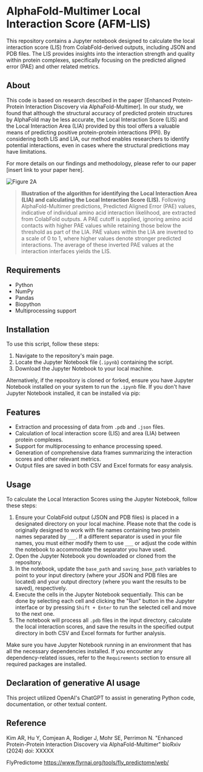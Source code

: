 # AlphaFold-Multimer Local Interaction Score (AFM-LIS)
This repository contains a Jupyter notebook designed to calculate the local interaction score (LIS) from ColabFold-derived outputs, including JSON and PDB files. The LIS provides insights into the interaction strength and quality within protein complexes, specifically focusing on the predicted aligned error (PAE) and other related metrics.

## About
This code is based on research described in the paper [Enhanced Protein-Protein Interaction Discovery via AlphaFold-Multimer]. In our study, we found that although the structural accuracy of predicted protein structures by AlphaFold may be less accurate, the Local Interaction Score (LIS) and the Local Interaction Area (LIA) provided by this tool offers a valuable means of predicting positive protein-protein interactions (PPI). By considering both LIS and LIA, our method enables researchers to identify potential interactions, even in cases where the structural predictions may have limitations.

For more details on our findings and methodology, please refer to our paper [insert link to your paper here].

![Figure 2A](https://github.com/flyark/AFM-LIS/raw/main/Figure%202A.png)

> **Illustration of the algorithm for identifying the Local Interaction Area (LIA) and calculating the Local Interaction Score (LIS).** Following AlphaFold-Multimer predictions, Predicted Aligned Error (PAE) values, indicative of individual amino acid interaction likelihood, are extracted from ColabFold outputs. A PAE cutoff is applied, ignoring amino acid contacts with higher PAE values while retaining those below the threshold as part of the LIA. PAE values within the LIA are inverted to a scale of 0 to 1, where higher values denote stronger predicted interactions. The average of these inverted PAE values at the interaction interfaces yields the LIS.


## Requirements
- Python
- NumPy
- Pandas
- Biopython
- Multiprocessing support

## Installation

To use this script, follow these steps:

1. Navigate to the repository's main page.
2. Locate the Jupyter Notebook file (`.ipynb`) containing the script.
3. Download the Jupyter Notebook to your local machine.

Alternatively, if the repository is cloned or forked, ensure you have Jupyter Notebook installed on your system to run the `.ipynb` file. If you don't have Jupyter Notebook installed, it can be installed via pip:

## Features
- Extraction and processing of data from `.pdb` and `.json` files.
- Calculation of local interaction score (LIS) and area (LIA) between protein complexes.
- Support for multiprocessing to enhance processing speed.
- Generation of comprehensive data frames summarizing the interaction scores and other relevant metrics.
- Output files are saved in both CSV and Excel formats for easy analysis.

## Usage

To calculate the Local Interaction Scores using the Jupyter Notebook, follow these steps:

1. Ensure your ColabFold output (JSON and PDB files) is placed in a designated directory on your local machine. Please note that the code is originally designed to work with file names containing two protein names separated by `___`. If a different separator is used in your file names, you must either modify them to use `___` or adjust the code within the notebook to accommodate the separator you have used.
2. Open the Jupyter Notebook you downloaded or cloned from the repository.
3. In the notebook, update the `base_path` and `saving_base_path` variables to point to your input directory (where your JSON and PDB files are located) and your output directory (where you want the results to be saved), respectively.
4. Execute the cells in the Jupyter Notebook sequentially. This can be done by selecting each cell and clicking the "Run" button in the Jupyter interface or by pressing `Shift + Enter` to run the selected cell and move to the next one.
5. The notebook will process all `.pdb` files in the input directory, calculate the local interaction scores, and save the results in the specified output directory in both CSV and Excel formats for further analysis.

Make sure you have Jupyter Notebook running in an environment that has all the necessary dependencies installed. If you encounter any dependency-related issues, refer to the `Requirements` section to ensure all required packages are installed.

## Declaration of generative AI usage
This project utilized OpenAI's ChatGPT to assist in generating Python code, documentation, or other textual content.

## Reference

Kim AR, Hu Y, Comjean A, Rodiger J, Mohr SE, Perrimon N. "Enhanced Protein-Protein Interaction Discovery via AlphaFold-Multimer"
bioRxiv (2024) doi: XXXXX

FlyPredictome
https://www.flyrnai.org/tools/fly_predictome/web/
